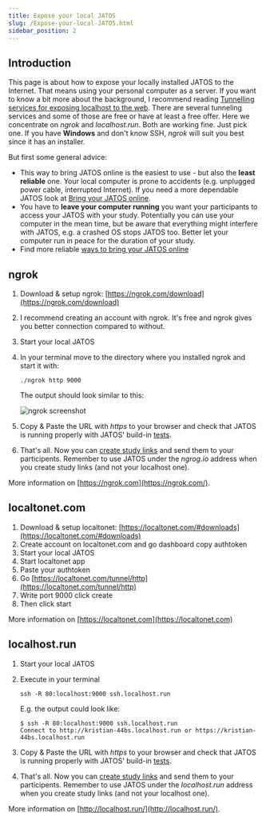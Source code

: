 ```yaml
---
title: Expose your local JATOS
slug: /Expose-your-local-JATOS.html
sidebar_position: 2
---
```


## Introduction

This page is about how to expose your locally installed JATOS to the Internet. That means using your personal computer as a server. If you want to know a bit more about the background, I recommend reading [Tunnelling services for exposing localhost to the web](https://www.chenhuijing.com/blog/tunnelling-services-for-exposing-localhost-to-the-web). There are several tunneling services and some of those are free or have at least a free offer. Here we concentrate on _ngrok_ and _localhost.run_. Both are working fine. Just pick one. If you have **Windows** and don't know SSH, _ngrok_ will suit you best since it has an installer.

But first some general advice:
* This way to bring JATOS online is the easiest to use - but also the **least reliable** one. Your local computer is prone to accidents (e.g. unplugged power cable, interrupted Internet). If you need a more dependable JATOS look at [Bring your JATOS online](Bring-your-JATOS-online.html).
* You have to **leave your computer running** you want your participants to access your JATOS with your study. Potentially you can use your computer in the mean time, but be aware that everything might interfere with JATOS, e.g. a crashed OS stops JATOS too. Better let your computer run in peace for the duration of your study.
* Find more reliable [ways to bring your JATOS online](Bring-your-JATOS-online.html)


## ngrok

1. Download & setup ngrok: [https://ngrok.com/download](https://ngrok.com/download)

1. I recommend creating an account with ngrok. It's free and ngrok gives you better connection compared to without.

1. Start your local JATOS

1. In your terminal move to the directory where you installed ngrok and start it with:

   ```shell
   ./ngrok http 9000
   ```
   
   The output should look similar to this:

   ![ngrok screenshot](/img/screenshot_ngrok.png)
   
1. Copy & Paste the URL with _https_ to your browser and check that JATOS is running properly with JATOS' build-in [tests](/Troubleshooting.html#jatos-test-page).

1. That's all. Now you can [create study links](Run-your-Study-with-Study-Links.html) and send them to your participents. Remember to use JATOS under the _ngrog.io_ address when you create study links (and not your localhost one).

More information on [https://ngrok.com](https://ngrok.com/).

## localtonet.com

1. Download & setup localtonet: [https://localtonet.com/#downloads](https://localtonet.com/#downloads)
2. Create account on localtonet.com and go dashboard copy authtoken
3. Start your local JATOS
4. Start localtonet app
5. Paste your authtoken
6. Go [https://localtonet.com/tunnel/http](https://localtonet.com/tunnel/http)
7. Write port 9000 click create
8. Then click start

More information on [https://localtonet.com](https://localtonet.com)

## localhost.run

1. Start your local JATOS

1. Execute in your terminal

   ```shell
   ssh -R 80:localhost:9000 ssh.localhost.run
   ```

   E.g. the output could look like:
   
   ```shell
   $ ssh -R 80:localhost:9000 ssh.localhost.run
   Connect to http://kristian-44bs.localhost.run or https://kristian-44bs.localhost.run
   ```

1. Copy & Paste the URL with _https_ to your browser and check that JATOS is running properly with JATOS' build-in [tests](/Troubleshooting.html#jatos-test-page).

1. That's all. Now you can [create study links](Run-your-Study-with-Study-Links.html) and send them to your participents. Remember to use JATOS under the _localhost.run_ address when you create study links (and not your localhost one).

More information on [http://localhost.run/](http://localhost.run/).
